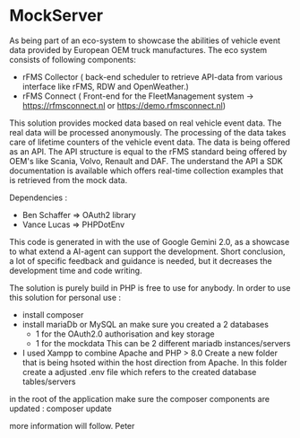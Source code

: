 # MockServer
As being part of an eco-system to showcase the abilities of vehicle event data provided by European OEM truck manufactures. The eco system consists of following components:
- rFMS Collector ( back-end scheduler to retrieve API-data from various interface like rFMS, RDW and OpenWeather.)
- rFMS Connect ( Front-end for the FleetManagement system -> https://rfmsconnect.nl or https://demo.rfmsconnect.nl)

This solution provides mocked data based on real vehicle event data. The real data will be processed anonymously. The processing of the data takes care of lifetime counters of the vehicle event data.
The data is being offered as an API. The API structure is equal to the rFMS standard being offered by OEM's like Scania, Volvo, Renault and DAF.
The understand the API a SDK documentation is available which offers real-time collection examples that is retrieved from the mock data.

Dependencies :
- Ben Schaffer => OAuth2 library
- Vance Lucas => PHPDotEnv

This code is generated in with the use of Google Gemini 2.0, as a showcase to what extend a AI-agent can support the development. Short conclusion, a lot of specific feedback and guidance is needed, but it decreases the development time and code writing.

The solution is purely build in PHP is free to use for anybody. 
In order to use this solution for personal use :
- install composer
- install mariaDb or MySQL an make sure you created a 2 databases
    -  1 for the OAuth2.0 authorisation and key storage
    -  1 for the mockdata
  This can be 2 different mariadb instances/servers
- I used Xampp to combine Apache and PHP > 8.0
Create a new folder that is being hsoted within the host direction from Apache.
In this folder create a adjusted .env file which refers to the created database tables/servers

 in the root of the application make sure the composer components are updated : composer update



more information will follow.
Peter
